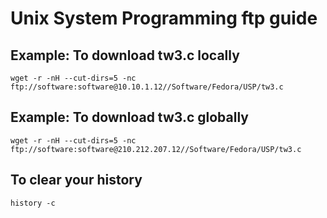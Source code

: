 # Unix System Programming ftp guide

## Example: To download tw3.c locally

`wget -r -nH --cut-dirs=5 -nc ftp://software:software@10.10.1.12//Software/Fedora/USP/tw3.c`

## Example: To download tw3.c globally

`wget -r -nH --cut-dirs=5 -nc ftp://software:software@210.212.207.12//Software/Fedora/USP/tw3.c`

## To clear your history

`history -c`













